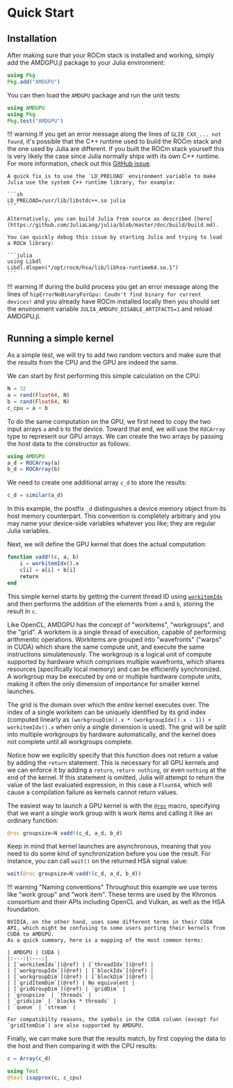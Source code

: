 # Quick Start

## Installation

After making sure that your ROCm stack is installed and working, simply add the AMDGPU.jl package to your Julia environment:

```julia
using Pkg
Pkg.add("AMDGPU")
```

You can then load the `AMDGPU` package and run the unit tests:

```julia
using AMDGPU
using Pkg
Pkg.test("AMDGPU")
```

!!! warning
    If you get an error message along the lines of `GLIB_CXX_... not found`, it's possible that the C++ runtime used to build the ROCm stack and the one used by Julia are different.
    If you built the ROCm stack yourself this is very likely the case since Julia normally ships with its own C++ runtime.
    For more information, check out this [GitHub issue](https://github.com/JuliaLang/julia/issues/34276).

    A quick fix is to use the `LD_PRELOAD` environment variable to make Julia use the system C++ runtime library, for example:

    ```sh
    LD_PRELOAD=/usr/lib/libstdc++.so julia
    ```

    Alternatively, you can build Julia from source as described [here](https://github.com/JuliaLang/julia/blob/master/doc/build/build.md).

    You can quickly debug this issue by starting Julia and trying to load a ROCm library:

    ```julia
    using Libdl
    Libdl.dlopen("/opt/rocm/hsa/lib/libhsa-runtime64.so.1")
    ```

!!! warning
    If during the build process you get an error message along the lines of `hipErrorNoBinaryForGpu: Coudn't find binary for current devices!` and you already have ROCm installed locally then you should set the environment variable `JULIA_AMDGPU_DISABLE_ARTIFACTS=1` and reload AMDGPU.jl.

## Running a simple kernel

As a simple test, we will try to add two random vectors and make sure that the results from the CPU and the GPU are indeed the same.

We can start by first performing this simple calculation on the CPU:

```julia
N = 32
a = rand(Float64, N)
b = rand(Float64, N)
c_cpu = a + b
```

To do the same computation on the GPU, we first need to copy the two input arrays `a` and `b` to the device.
Toward that end, we will use the `ROCArray` type to represent our GPU arrays.
We can create the two arrays by passing the host data to the constructor as follows:

```julia
using AMDGPU
a_d = ROCArray(a)
b_d = ROCArray(b)
```

We need to create one additional array `c_d` to store the results:

```julia
c_d = similar(a_d)
```

In this example, the postfix `_d` distinguishes a device memory object from its host memory counterpart.
This convention is completely arbitrary and you may name your device-side variables whatever you like; they are regular Julia variables.

Next, we will define the GPU kernel that does the actual computation:

```julia
function vadd!(c, a, b)
    i = workitemIdx().x
    c[i] = a[i] + b[i]
    return
end
```

This simple kernel starts by getting the current thread ID using [`workitemIdx`](@ref) and then performs the addition of the elements from `a` and `b`, storing the result in `c`.

Like OpenCL, AMDGPU has the concept of "workitems", "workgroups", and the "grid". A workitem is a single thread of execution, capable of performing arithmentic operations. Workitems are grouped into "wavefronts" ("warps" in CUDA) which share the same compute unit, and execute the same instructions simulatenously. The workgroup is a logical unit of compute supported by hardware which comprises multiple wavefronts, which shares resources (specifically local memory) and can be efficiently synchronized. A workgroup may be executed by one or multiple hardware compute units, making it often the only dimension of importance for smaller kernel launches.

The grid is the domain over which the *entire* kernel executes over. The index of a single workitem can be uniquely identified by its grid index (computed linearly as `(workgroupDim().x * (workgroupIdx().x - 1)) + workitemIdx().x` when only a single dimension is used). The grid will be split into multiple workgroups by hardware automatically, and the kernel does not complete until all workgroups complete.

Notice how we explicitly specify that this function does not return a value by adding the `return` statement.
This is necessary for all GPU kernels and we can enforce it by adding a `return`, `return nothing`, or even `nothing` at the end of the kernel.
If this statement is omitted, Julia will attempt to return the value of the last evaluated expression, in this case a `Float64`, which will cause a compilation failure as kernels cannot return values.

The easiest way to launch a GPU kernel is with the [`@roc`](@ref) macro, specifying that we want a single work group with `N` work items and calling it like an ordinary function:

```julia
@roc groupsize=N vadd!(c_d, a_d, b_d)
```

Keep in mind that kernel launches are asynchronous, meaning that you need to do some kind of synchronization before you use the result.
For instance, you can call `wait()` on the returned HSA signal value:

```julia
wait(@roc groupsize=N vadd!(c_d, a_d, b_d))
```

!!! warning "Naming conventions"
    Throughout this example we use terms like "work group" and "work item".
    These terms are used by the Khronos consortium and their APIs including OpenCL and Vulkan, as well as the HSA foundation.

    NVIDIA, on the other hand, uses some different terms in their CUDA API, which might be confusing to some users porting their kernels from CUDA to AMDGPU.
    As a quick summary, here is a mapping of the most common terms:

    | AMDGPU | CUDA |
    |:---:|:---:|
    | [`workitemIdx`](@ref) | [`threadIdx`](@ref) |
    | [`workgroupIdx`](@ref) | [`blockIdx`](@ref) |
    | [`workgroupDim`](@ref) | [`blockDim`](@ref) |
    | [`gridItemDim`](@ref) | No equivalent |
    | [`gridGroupDim`](@ref) | `gridDim` |
    | `groupsize` | `threads` |
    | `gridsize` | `blocks * threads` |
    | `queue` | `stream` |

    For compatibilty reasons, the symbols in the CUDA column (except for `gridItemDim`) are also supported by AMDGPU.

Finally, we can make sure that the results match, by first copying the data to the host and then comparing it with the CPU results:

```julia
c = Array(c_d)

using Test
@test isapprox(c, c_cpu)
```
